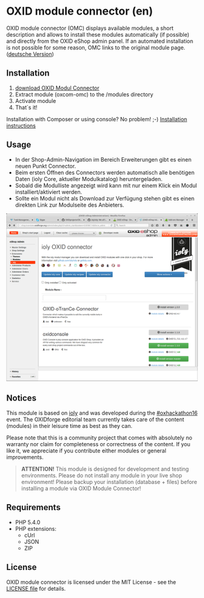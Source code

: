 # OXID module connector (en)

OXID module connector (OMC) displays available modules, a short description and allows to install these modules automatically (if possible) and directly from the OXID eShop admin panel. If an automated installation is not possible for some reason, OMC links to the original module page. ([deutsche Version](https://github.com/OXIDprojects/OXID-Module-Connector/blob/recipes/LIESMICH.md))


## Installation

1. [download OXID Modul Connector](https://github.com/OXIDprojects/OXID-Module-Connector/archive/recipes.zip)
2. Extract module (oxcom-omc) to the /modules directory
3. Activate module
4. That´s it!

Installation with Composer or using console? No problem! ;-) [Installation instructions](https://github.com/OXIDprojects/OXID-Module-Connector/wiki/Installation)


## Usage

- In der Shop-Admin-Navigation im Bereich Erweiterungen gibt es einen neuen Punkt Connector.
- Beim ersten Öffnen des Connectors werden automatisch alle benötigen Daten (ioly Core, aktueller Modulkatalog) heruntergeladen.
- Sobald die Modulliste angezeigt wird kann mit nur einem Klick ein Modul installiert/aktiviert werden.
- Sollte ein Modul nicht als Download zur Verfügung stehen gibt es einen direkten Link zur Modulseite des Anbieters.

![OXID Module Connector](oxid_module_connector.png)


## Notices

This module is based on [ioly](https://github.com/ioly/) and was developed during the [#oxhackathon16](https://openspacer.org/12-oxid-community/136-oxid-hackathon-nuernberg-2016/) event. The OXIDforge editorial team currently takes care of the content (modules) in their leisure time as best as they can.

Please note that this is a community project that comes with absolutely no warranty nor claim for completeness or correctness of the content. If you like it, we appreciate if you contribute either modules or general improvements.

>**ATTENTION!**
This module is designed for development and testing environments. Please do not install any module in your live shop environment! Please backup your installation (database + files) before installing a module via OXID Module Connector!


## Requirements

- PHP 5.4.0
- PHP extensions:
  * cUrl
  * JSON
  * ZIP


## License
OXID module connector is licensed under the MIT License - see the [LICENSE file](https://github.com/OXIDprojects/OXID-Module-Connector/blob/recipes/LICENSE) for details.
